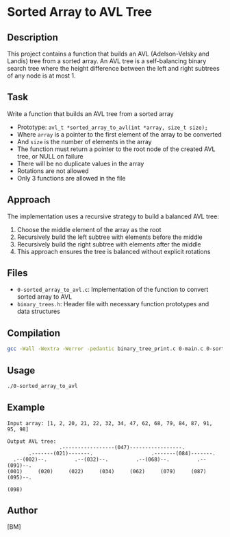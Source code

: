 # Sorted Array to AVL Tree

## Description
This project contains a function that builds an AVL (Adelson-Velsky and Landis) tree from a sorted array. An AVL tree is a self-balancing binary search tree where the height difference between the left and right subtrees of any node is at most 1.

## Task
Write a function that builds an AVL tree from a sorted array

* Prototype: `avl_t *sorted_array_to_avl(int *array, size_t size);`
* Where `array` is a pointer to the first element of the array to be converted
* And `size` is the number of elements in the array
* The function must return a pointer to the root node of the created AVL tree, or NULL on failure
* There will be no duplicate values in the array
* Rotations are not allowed
* Only 3 functions are allowed in the file

## Approach
The implementation uses a recursive strategy to build a balanced AVL tree:
1. Choose the middle element of the array as the root
2. Recursively build the left subtree with elements before the middle
3. Recursively build the right subtree with elements after the middle
4. This approach ensures the tree is balanced without explicit rotations

## Files
* `0-sorted_array_to_avl.c`: Implementation of the function to convert sorted array to AVL
* `binary_trees.h`: Header file with necessary function prototypes and data structures

## Compilation
```bash
gcc -Wall -Wextra -Werror -pedantic binary_tree_print.c 0-main.c 0-sorted_array_to_avl.c -o 0-sorted_array_to_avl
```

## Usage
```bash
./0-sorted_array_to_avl
```

## Example
```
Input array: [1, 2, 20, 21, 22, 32, 34, 47, 62, 68, 79, 84, 87, 91, 95, 98]

Output AVL tree:
                 .-----------------(047)-----------------.
       .-------(021)-------.                   .-------(084)-------.
  .--(002)--.         .--(032)--.         .--(068)--.         .--(091)--.
(001)     (020)     (022)     (034)     (062)     (079)     (087)     (095)--.
                                                                           (098)
```

## Author
[BM]